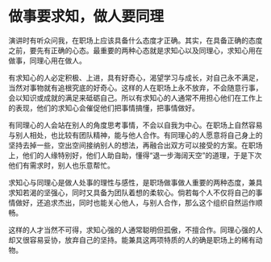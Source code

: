 # 做事要求知，做人要同理

演讲时有听众问我，在职场上应该具备什么态度才正确。其实，在具备正确的态度之前，要先有正确的心态。最重要的两种心态就是求知心以及同理心，求知心用在做事，同理心用在做人。

有求知心的人必定积极、上进，具有好奇心，渴望学习与成长，对自己永不满足，当然对事物就有追根究底的好奇心。这样的人在职场上永不放弃，不会随意行事，会以知识或成就的满足来砥砺自己。所以有求知心的人通常不用担心他们在工作上的表现，他们的求知心会催促他们把事情搞懂，把事情做好。

有同理心的人会站在别人的角度思考事情，不会以自我为中心。在职场上自然容易与别人相处，也比较有团队精神，能与他人合作。有同理心的人愿意将自己身上的坚持去掉一些，空出空间接纳别人的想法，再融合出双方可以接受的方案。在职场上，他们的人缘特别好，他们人助自助，懂得“退一步海阔天空”的道理，于是下次他们有需求时，别人也乐意帮忙。

求知心与同理心是做人处事的理性与感性，是职场做事做人重要的两种态度，兼具求知若渴的坚强心，同时又具备为团队着想的柔软心。倘若每个人不仅将自己的事情做好，还追求杰出，同时也能关心他人，与别人合作，那么这个组织自然运作顺畅。

这样的人才当然不可得，求知心强的人通常聪明但孤傲，不擅合作。同理心强的人却又很容易妥协，放弃自己的坚持。能兼具这两项特质的人的确是职场上的稀有动物。